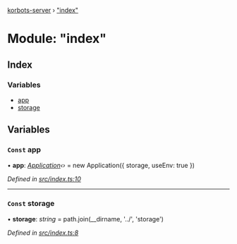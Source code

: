 [korbots-server](../README.md) › ["index"](_index_.md)

# Module: "index"

## Index

### Variables

* [app](_index_.md#const-app)
* [storage](_index_.md#const-storage)

## Variables

### `Const` app

• **app**: *[Application](../classes/_core_application_.application.md)‹›* = new Application({ storage, useEnv: true })

*Defined in [src/index.ts:10](https://github.com/Xisabla/Korbots/blob/84c1655/server/src/index.ts#L10)*

___

### `Const` storage

• **storage**: *string* = path.join(__dirname, '../', 'storage')

*Defined in [src/index.ts:8](https://github.com/Xisabla/Korbots/blob/84c1655/server/src/index.ts#L8)*
